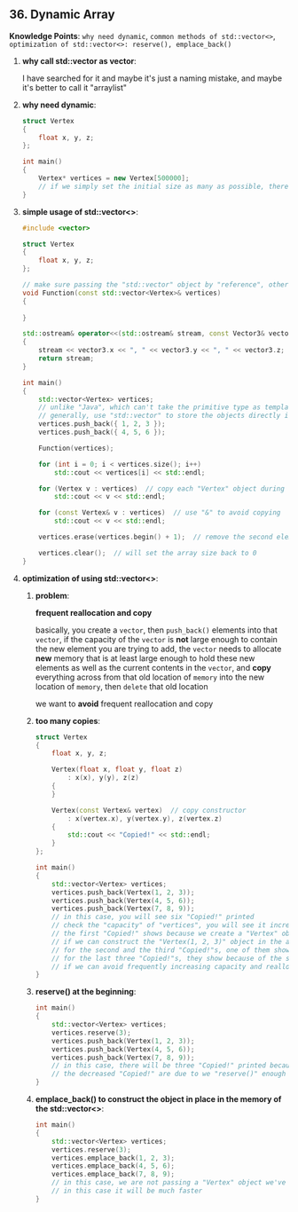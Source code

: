## 36. Dynamic Array

**Knowledge Points**: `why need dynamic`, `common methods of std::vector<>`, `optimization of std::vector<>: reserve(), emplace_back()`

1. **why call std::vector as vector**: 

    I have searched for it and maybe it's just a naming mistake, and maybe it's better to call it "arraylist"

2. **why need dynamic**: 

    ```c++
    struct Vertex
    {
    	float x, y, z;
    };
    
    int main()
    {
        Vertex* vertices = new Vertex[500000];
        // if we simply set the initial size as many as possible, there will be huge waste if there is only several vertices, but if we set it too small, it won't satisfy the demands, therefore we need a dynamic container
    }
    ```

3. **simple usage of std::vector<>**: 

    ```c++
    #include <vector>
    
    struct Vertex
    {
    	float x, y, z;
    };
    
    // make sure passing the "std::vector" object by "reference", otherwise you will copy the entire array into this function
    void Function(const std::vector<Vertex>& vertices)
    {
      
    }
    
    std::ostream& operator<<(std::ostream& stream, const Vector3& vector3)
    {
        stream << vector3.x << ", " << vector3.y << ", " << vector3.z;
        return stream;
    }
    
    int main()
    {
        std::vector<Vertex> vertices;
        // unlike "Java", which can't take the primitive type as template type but should use types like "Integer", in "C++", we can use "int" as template type like "std::vector<int>"
        // generally, use "std::vector" to store the objects directly instead of the pointers which pointing to the objects, this is similar to the case of "stack" against "heap"
        vertices.push_back({ 1, 2, 3 });
        vertices.push_back({ 4, 5, 6 });
    
        Function(vertices);
    
        for (int i = 0; i < vertices.size(); i++)
        	std::cout << vertices[i] << std::endl;
    
        for (Vertex v : vertices)  // copy each "Vertex" object during the "for" loop
        	std::cout << v << std::endl;
    
        for (const Vertex& v : vertices)  // use "&" to avoid copying
        	std::cout << v << std::endl;
    
        vertices.erase(vertices.begin() + 1);  // remove the second element (notice the parameter of the "erase()" function)
    
    	vertices.clear();  // will set the array size back to 0
    }
    ```

4. **optimization of using std::vector<>**: 

    1. **problem**: 

        **frequent reallocation and copy**

        basically, you create a `vector`, then `push_back()` elements into that `vector`, if the capacity of the `vector` is **not** large enough to contain the new element you are trying to add, the `vector` needs to allocate **new** memory that is at least large enough to hold these new elements as well as the current contents in the `vector`, and **copy** everything across  from that old location of `memory` into the new location of `memory`, then `delete` that old location

        we want to **avoid** frequent reallocation and copy

    2. **too many copies**: 

        ```c++
        struct Vertex
        {
            float x, y, z;
        
            Vertex(float x, float y, float z)
            	: x(x), y(y), z(z)
            {
            }
        
            Vertex(const Vertex& vertex)  // copy constructor
            	: x(vertex.x), y(vertex.y), z(vertex.z)
            {
            	std::cout << "Copied!" << std::endl;
            }
        };
        
        int main()
        {
            std::vector<Vertex> vertices;
            vertices.push_back(Vertex(1, 2, 3));
            vertices.push_back(Vertex(4, 5, 6));
            vertices.push_back(Vertex(7, 8, 9));
            // in this case, you will see six "Copied!" printed
            // check the "capacity" of "vertices", you will see it increase from 0 to 1, then to 2, finally to 3
            // the first "Copied!" shows because we create a "Vertex" object "Vertex(1, 2, 3)" in the stack frame of the "main()" function, we need to copy the "Vertex(1, 2, 3)" object into the memory that "vertices" has allocated
            // if we can construct the "Vertex(1, 2, 3)" object in the actual memory that then "vertices" has actually allocated, we can optimize the first copy
            // for the second and the third "Copied!"s, one of them shows because of the same reason and the other shows because there is a "resize" and we need to copy the current content
            // for the last three "Copied!"s, they show because of the same reasons
            // if we can avoid frequently increasing capacity and reallocation, we can optimize a lot
        }
        ```

    3. **reserve() at the beginning**: 

        ```c++
        int main()
        {
            std::vector<Vertex> vertices;
            vertices.reserve(3);
            vertices.push_back(Vertex(1, 2, 3));
            vertices.push_back(Vertex(4, 5, 6));
            vertices.push_back(Vertex(7, 8, 9));
            // in this case, there will be three "Copied!" printed because we create the "Vertex" objects in the stack frame of the "main()" function and we need to copy them into the memory allocated by "vertices"
            // the decreased "Copied!" are due to we "reserve()" enough memory at the beginning and thus we don't need to "resize" and "copy" the old content
        }
        ```

    4. **emplace_back() to construct the object in place in the memory of the std::vector<>**: 

        ```c++
        int main()
        {
            std::vector<Vertex> vertices;
            vertices.reserve(3);
            vertices.emplace_back(1, 2, 3);
            vertices.emplace_back(4, 5, 6);
            vertices.emplace_back(7, 8, 9);
            // in this case, we are not passing a "Vertex" object we've constructed, we instead just pass the parameter list for the constructor, which tells the "vector": construct the "Vertex" object with the following parameters in place in our actual "vector" memory
            // in this case it will be much faster
        }
        ```


